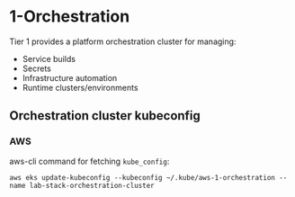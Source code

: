 1-Orchestration
===============

Tier 1 provides a platform orchestration cluster for managing:
- Service builds
- Secrets
- Infrastructure automation
- Runtime clusters/environments

## Orchestration cluster kubeconfig

### AWS

aws-cli command for fetching `kube_config`:

    aws eks update-kubeconfig --kubeconfig ~/.kube/aws-1-orchestration --name lab-stack-orchestration-cluster

